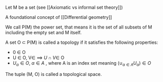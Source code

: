 
Let M be a set (see [[Axiomatic vs informal set theory]])

A foundational concept of [[Differential geometry]]


We call P(M) the power set, that means it is the set of all subsets of M including the empty set and M itself.

A set O $\subset$ P(M) is called a topology if it satisfies the following properties:
- 0 $\in$ O
- U $\in$ O, V$\in$  $\implies$ $U \cap V \in$ O 
- $U_{\alpha}\in O$, $\alpha \in A$ , where A is an index set meaning $(\cup_{\alpha\in A} U_\alpha ) \in O$ 

The tuple (M, O) is called a topological space.


